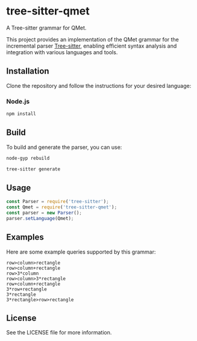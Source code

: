# tree-sitter-qmet

A Tree-sitter grammar for QMet.

This project provides an implementation of the QMet grammar for the incremental parser [Tree-sitter](https://tree-sitter.github.io/tree-sitter/), enabling efficient syntax analysis and integration with various languages and tools.

## Installation

Clone the repository and follow the instructions for your desired language:

### Node.js
```bash
npm install
```

## Build

To build and generate the parser, you can use:

```bash
node-gyp rebuild
```

```bash
tree-sitter generate
```

## Usage

```js
const Parser = require('tree-sitter');
const Qmet = require('tree-sitter-qmet');
const parser = new Parser();
parser.setLanguage(Qmet);
```

## Examples

Here are some example queries supported by this grammar:

```
row>column>rectangle
row>column+rectangle
row>3*column
row>column>3*rectangle
row+column+rectangle
3*row+rectangle
3*rectangle
3*rectangle>row>rectangle
```

## License

See the LICENSE file for more information.
